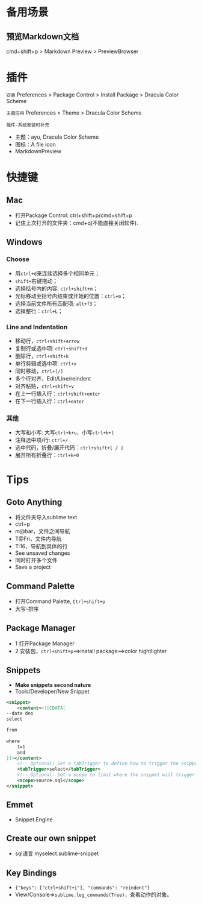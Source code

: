 # 备用场景
## 预览Markdown文档
cmd+shift+p > Markdown Preview > PreviewBrowser

# 插件
`安装`
Preferences > Package Control > Install Package > Dracula Color Scheme

`主题应用`
Preferences > Theme > Dracula Color Scheme

`插件-系统安装时补充`
- 主题：ayu, Dracula Color Scheme
- 图标：A file icon
- MarkdownPreview

# 快捷键
## Mac
- 打开Package Control: ctrl+shift+p/cmd+shift+p
- 记住上次打开的文件夹：cmd+q(不能直接关闭软件).

## Windows
### Choose
- 用`ctrl+d`来连续选择多个相同单元；
- `shift+`右键拖动；
- 选择括号内的内容: `ctrl+shift+m`；
- 光标移动至括号内结束或开始的位置：`ctrl+m`；
- 选择当前文件所有匹配项: `alt+f3`；
- 选择整行：`ctrl+L`；

### Line and Indentation
- 移动行，`ctrl+shift+arrow`
- 复制行或选中项: `ctrl+shift+d`
- 删除行，`ctrl+shift+k`
- 单行剪辑或选中项: `ctrl+x`
- 同时移动，`ctrl+[/]`
- 多个行对齐，Edit/Line/reindent
- 对齐粘贴，`ctrl+shift+v`
- 在上一行插入行：`ctrl+shift+enter`
- 在下一行插入行：`ctrl+enter`

### 其他
- 大写和小写: 大写`ctrl+k+u`、小写`ctrl+k+l`
- 注释选中项/行: `ctrl+/`
- 选中代码，折叠/展开代码：`ctrl+shift+[ / ]`
- 展开所有折叠行：`ctrl+k+0`

# Tips
## Goto Anything
- 将文件夹导入sublime text
- ctrl+p
- m@bar，文件之间导航
- T@Fri，文件内导航
- T:16，导航到具体的行
- See unsaved changes
- 同时打开多个文件
- Save a project

## Command Palette
- 打开Command Palette, `Ctrl+shift+p`
- 大写-排序

## Package Manager
- 1 打开Package Manager
- 2 安装包，`ctrl+shift+p`==>install package==>color hightlighter

## Snippets
- **Make snippets second nature**
- Tools/Developer/New Snippet

```xml
<snippet>
	<content><![CDATA[
--data des
select

from
    
where
    1=1
    and 
]]></content>
	<!-- Optional: Set a tabTrigger to define how to trigger the snippet -->
	<tabTrigger>select</tabTrigger>
	<!-- Optional: Set a scope to limit where the snippet will trigger -->
	<scope>source.sql</scope>
</snippet>
```

## Emmet
- Snippet Engine

## Create our own snippet
- sql语言 myselect.sublime-snippet

## Key Bindings
- `{"keys": ["ctrl+shift+i"], "commands": "reindent"}`
- View/Console⇒`sublime.log_commands(True)`，查看动作的对象。

